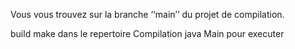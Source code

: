 Vous vous trouvez sur la branche ‘‘main’’ du projet de compilation.

build make dans le repertoire Compilation
java Main pour executer
